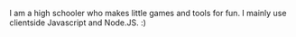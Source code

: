 I am a high schooler who makes little games and tools for fun. I mainly use clientside Javascript and Node.JS. :)
